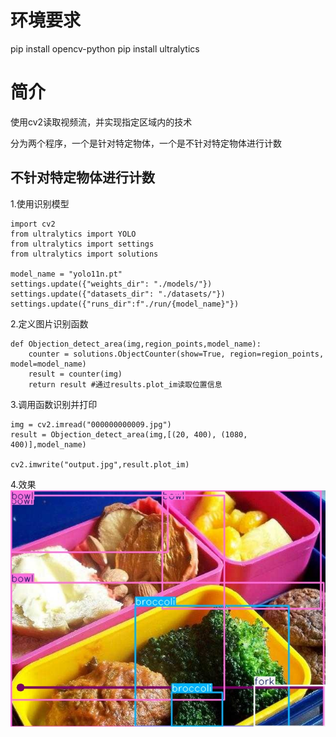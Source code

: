 # 环境要求
pip install opencv-python
pip install ultralytics

# 简介
使用cv2读取视频流，并实现指定区域内的技术

分为两个程序，一个是针对特定物体，一个是不针对特定物体进行计数

## 不针对特定物体进行计数

1.使用识别模型
```
import cv2
from ultralytics import YOLO
from ultralytics import settings
from ultralytics import solutions

model_name = "yolo11n.pt"
settings.update({"weights_dir": "./models/"})
settings.update({"datasets_dir": "./datasets/"})
settings.update({"runs_dir":f"./run/{model_name}"})
```
2.定义图片识别函数
```这里注意solutions.ObjectCounter调用的是模型名字
def Objection_detect_area(img,region_points,model_name):
    counter = solutions.ObjectCounter(show=True, region=region_points, model=model_name)
    result = counter(img) 
    return result #通过results.plot_im读取位置信息
```
3.调用函数识别并打印
```
img = cv2.imread("000000000009.jpg")
result = Objection_detect_area(img,[(20, 400), (1080, 400)],model_name)

cv2.imwrite("output.jpg",result.plot_im)
```
4.效果
![image](output.jpg)
